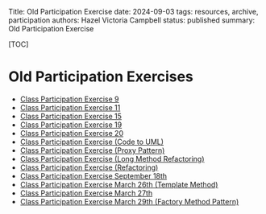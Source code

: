 Title: Old Participation Exercise
date: 2024-09-03
tags: resources, archive, participation
authors: Hazel Victoria Campbell
status: published
summary: Old Participation Exercise

[TOC]

# Old Participation Exercises

* [Class Participation Exercise 9]({filename}../archive/class_participation_exer9.md)
* [Class Participation Exercise 11]({filename}../archive/class_participation_exer11.md)
* [Class Participation Exercise 15]({filename}../archive/class_participation_exer15.md)
* [Class Participation Exercise 19]({filename}../archive/class_participation_exer19.md)
* [Class Participation Exercise 20]({filename}../archive/class_participation_exer20.md)
* [Class Participation Exercise (Code to UML)]({filename}../archive/class_participation_exer_codeToUML.md)
* [Class Participation Exercise (Proxy Pattern)]({filename}../archive/Class_Participation_Exercise_Proxy_Pattern.md)
* [Class Participation Exercise (Long Method Refactoring)](../archive/class_participation_exer_20200406_Long_Method_Refactoring.md)
* [Class Participation Exercise (Refactoring)](../archive/class_participation_exer_20200408_Refactoring.md)
* [Class Participation Exercise September 18th](../archive/class_participation_exer_sept18.md)
* [Class Participation Exercise March 26th (Template Method)](../archive/class_participation_exer_march26_Template_Method.md)
* [Class Participation Exercise March 27th](../archive/class_participation_exer_march27.md)
* [Class Participation Exercise March 29th (Factory Method Pattern)](../archive/class_participation_exer_march29_Factory_Method_Pattern.md)

